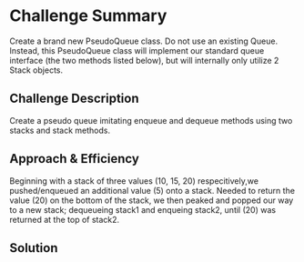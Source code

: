 # Challenge Summary
Create a brand new PseudoQueue class. Do not use an existing Queue. Instead, this PseudoQueue class will implement our standard queue interface (the two methods listed below), but will internally only utilize 2 Stack objects.

## Challenge Description
Create a pseudo queue imitating enqueue and dequeue methods using two stacks and stack methods.

## Approach & Efficiency
Beginning with a stack of three values (10, 15, 20) respecitively,we pushed/enqueued an additional value (5) onto a stack. Needed to return the value (20) on the bottom of the stack, we then peaked and popped our way to a new stack; dequeueing stack1 and enqueing stack2, until (20) was returned at the top of stack2. 

## Solution
<!-- Embedded whiteboard image -->